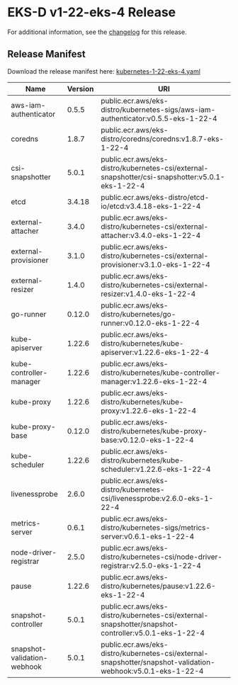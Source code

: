 # EKS-D v1-22-eks-4 Release

For additional information, see the [changelog](CHANGELOG-v1-22-eks-4.md) for this release.

## Release Manifest
Download the release manifest here: [kubernetes-1-22-eks-4.yaml](https://distro.eks.amazonaws.com/kubernetes-1-22/kubernetes-1-22-eks-4.yaml)

| Name | Version | URI |
|------|---------|-----|
| aws-iam-authenticator | 0.5.5 | public.ecr.aws/eks-distro/kubernetes-sigs/aws-iam-authenticator:v0.5.5-eks-1-22-4 |
| coredns | 1.8.7 | public.ecr.aws/eks-distro/coredns/coredns:v1.8.7-eks-1-22-4 |
| csi-snapshotter | 5.0.1 | public.ecr.aws/eks-distro/kubernetes-csi/external-snapshotter/csi-snapshotter:v5.0.1-eks-1-22-4 |
| etcd | 3.4.18 | public.ecr.aws/eks-distro/etcd-io/etcd:v3.4.18-eks-1-22-4 |
| external-attacher | 3.4.0 | public.ecr.aws/eks-distro/kubernetes-csi/external-attacher:v3.4.0-eks-1-22-4 |
| external-provisioner | 3.1.0 | public.ecr.aws/eks-distro/kubernetes-csi/external-provisioner:v3.1.0-eks-1-22-4 |
| external-resizer | 1.4.0 | public.ecr.aws/eks-distro/kubernetes-csi/external-resizer:v1.4.0-eks-1-22-4 |
| go-runner | 0.12.0 | public.ecr.aws/eks-distro/kubernetes/go-runner:v0.12.0-eks-1-22-4 |
| kube-apiserver | 1.22.6 | public.ecr.aws/eks-distro/kubernetes/kube-apiserver:v1.22.6-eks-1-22-4 |
| kube-controller-manager | 1.22.6 | public.ecr.aws/eks-distro/kubernetes/kube-controller-manager:v1.22.6-eks-1-22-4 |
| kube-proxy | 1.22.6 | public.ecr.aws/eks-distro/kubernetes/kube-proxy:v1.22.6-eks-1-22-4 |
| kube-proxy-base | 0.12.0 | public.ecr.aws/eks-distro/kubernetes/kube-proxy-base:v0.12.0-eks-1-22-4 |
| kube-scheduler | 1.22.6 | public.ecr.aws/eks-distro/kubernetes/kube-scheduler:v1.22.6-eks-1-22-4 |
| livenessprobe | 2.6.0 | public.ecr.aws/eks-distro/kubernetes-csi/livenessprobe:v2.6.0-eks-1-22-4 |
| metrics-server | 0.6.1 | public.ecr.aws/eks-distro/kubernetes-sigs/metrics-server:v0.6.1-eks-1-22-4 |
| node-driver-registrar | 2.5.0 | public.ecr.aws/eks-distro/kubernetes-csi/node-driver-registrar:v2.5.0-eks-1-22-4 |
| pause | 1.22.6 | public.ecr.aws/eks-distro/kubernetes/pause:v1.22.6-eks-1-22-4 |
| snapshot-controller | 5.0.1 | public.ecr.aws/eks-distro/kubernetes-csi/external-snapshotter/snapshot-controller:v5.0.1-eks-1-22-4 |
| snapshot-validation-webhook | 5.0.1 | public.ecr.aws/eks-distro/kubernetes-csi/external-snapshotter/snapshot-validation-webhook:v5.0.1-eks-1-22-4 |
